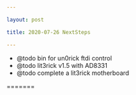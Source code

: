 ```yaml
---

layout: post

title: 2020-07-26 NextSteps

---
```



-   @todo bin for un0rick ftdi control
-   @todo lit3rick v1.5 with AD8331
-   @todo complete a lit3rick motherboard

=======

